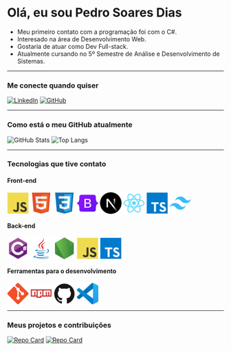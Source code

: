 # Olá, eu sou Pedro Soares Dias

- Meu primeiro contato com a programação foi com o C#.
- Interesado na área de Desenvolvimento Web.
- Gostaria de atuar como Dev Full-stack.
- Atualmente cursando no 5º Semestre de Análise e Desenvolvimento de Sistemas.

<hr>

### Me conecte quando quiser

[![LinkedIn](https://img.shields.io/badge/LinkedIn-0077B5?style=for-the-badge&logo=linkedin&logoColor=white)](https://www.linkedin.com/in/pedro-soares-dias/) [![GitHub](https://img.shields.io/badge/GitHub-100000?style=for-the-badge&logo=github&logoColor=white)](https://github.com/PedroSoaresDias)

<hr>

### Como está o meu GitHub atualmente

![GitHub Stats](https://github-readme-stats.vercel.app/api?username=PedroSoaresDias&theme=transparent&bg_color=000&border_color=8A2BE2&show_icons=true&icon_color=30A3DC&title_color=6A5ACD&text_color=7CFC00) ![Top Langs](https://github-readme-stats-git-masterrstaa-rickstaa.vercel.app/api/top-langs/?username=PedroSoaresDias&layout=compact&bg_color=000&border_color=8A2BE2&title_color=6A5ACD&text_color=7CFC00)

<hr>

### Tecnologias que tive contato

#### Front-end
<div style="display: inline_block">
  <img align="center" alt="PedroSoaresDias-JavaScript" height="50" width="50" src="https://raw.githubusercontent.com/devicons/devicon/master/icons/javascript/javascript-original.svg">
  <img align="center" alt="PedroSoaresDias-HTML" height="50" width="50" src="https://raw.githubusercontent.com/devicons/devicon/master/icons/html5/html5-original.svg">
  <img align="center" alt="PedroSoaresDias-CSS" height="50" width="50" src="https://raw.githubusercontent.com/devicons/devicon/master/icons/css3/css3-original.svg">
  <img align="center" alt="PedroSoaresDias-Bootstrap" height="50" width="50" src="https://raw.githubusercontent.com/devicons/devicon/master/icons/bootstrap/bootstrap-original.svg">
  <img align="center" alt="PedroSoaresDias-NextJS" height="50" width="50" src="https://raw.githubusercontent.com/devicons/devicon/master/icons/nextjs/nextjs-original.svg">
  <img align="center" alt="PedroSoaresDias-React" height="50" width="50" src="https://raw.githubusercontent.com/devicons/devicon/master/icons/react/react-original.svg">
  <img align="center" alt="PedroSoaresDias-TypeScript" height="50" width="50" src="https://raw.githubusercontent.com/devicons/devicon/master/icons/typescript/typescript-original.svg">
  <img align="center" alt="PedroSoaresDias-TailwindCSS" height="50" width="50" src="https://raw.githubusercontent.com/devicons/devicon/master/icons/tailwindcss/tailwindcss-original.svg">
</div>

#### Back-end

<div style="display: inline_block">
  <img align="center" alt="PedroSoaresDias-CSharp" height="50" width="50" src="https://raw.githubusercontent.com/devicons/devicon/master/icons/csharp/csharp-original.svg">
  <img align="center" alt="PedroSoaresDias-Java" height="50" width="50" src="https://raw.githubusercontent.com/devicons/devicon/master/icons/java/java-original.svg">
  <img align="center" alt="PedroSoaresDias-NodeJS" height="50" width="50" src="https://raw.githubusercontent.com/devicons/devicon/master/icons/nodejs/nodejs-original.svg">
  <img align="center" alt="PedroSoaresDias-JavaScript" height="50" width="50" src="https://raw.githubusercontent.com/devicons/devicon/master/icons/javascript/javascript-original.svg">
  <img align="center" alt="PedroSoaresDias-TypeScript" height="50" width="50" src="https://raw.githubusercontent.com/devicons/devicon/master/icons/typescript/typescript-original.svg">
</div>

#### Ferramentas para o desenvolvimento

<div style="display: inline_block">
  <img align="center" alt="PedroSoaresDias-Git" height="50" width="50" src="https://raw.githubusercontent.com/devicons/devicon/master/icons/git/git-original.svg">
  <img align="center" alt="PedroSoaresDias-NPM" height="50" width="50" src="https://raw.githubusercontent.com/devicons/devicon/master/icons/npm/npm-original-wordmark.svg">
  <img align="center" alt="PedroSoaresDias-GitHub" height="50" width="50" src="https://raw.githubusercontent.com/devicons/devicon/master/icons/github/github-original.svg">
  <img align="center" alt="PedroSoaresDias-VisualStudioCode" height="50" width="50" src="https://raw.githubusercontent.com/devicons/devicon/master/icons/vscode/vscode-original.svg">
</div>

<hr>

### Meus projetos e contribuições

[![Repo Card](https://github-readme-stats.vercel.app/api/pin/?username=PedroSoaresDias&repo=github-profile&bg_color=000&border_color=8A2BE2&show_icons=true&icon_color=30A3DC&title_color=6A5ACD&text_color=7CFC00)](https://github.com/PedroSoaresDias/github-profile) [![Repo Card](https://github-readme-stats.vercel.app/api/pin/?username=PedroSoaresDias&repo=dio-lab-open-source&bg_color=000&border_color=8A2BE2&show_icons=true&icon_color=30A3DC&title_color=6A5ACD&text_color=7CFC00)](https://github.com/PedroSoaresDias/dio-lab-open-source)

